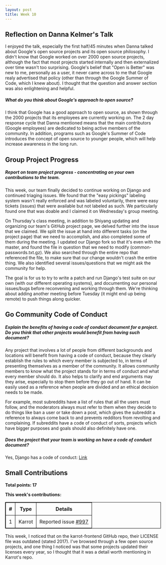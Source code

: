 ```yaml
---
layout: post
title: Week 10
---
```


Reflection on Danna Kelmer's Talk 
---------------------------------

I enjoyed the talk, especially the first half/45 minutes when Danna talked about Google's open source projects and its open source philosophy. I didn't know that Google worked on over 2000 open source projects, although the fact that most projects started internally and then externalized over time wasn't too surprising. Google's belief that "Open is Better" was new to me, personally as a user, it never came across to me that Google realy advertised that policy (other than through the Google Summer of Code, which I knew about). I thought that the question and answer section was also enlightening and helpful.   

##### What do you think about Google's approach to open source?  

I think that Google has a good approach to open source, as shown through the 2000 projects that its employees are currently working on. The 2 day response cycle that Danna mentioned means that the main contributors (Google employees) are dedicated to being active members of the community. In addition, programs such as Google's Summer of Code introduces the concept of open source to younger people, which will help increase awareness in the long run.   

Group Project Progress
---------------------- 

##### Report on team project progress - concentrating on your own contributions to the team.  

This week, our team finally decided to continue working on Django and continued triaging issues. We found that the "easy pickings" labeling system wasn't really enforced and was labeled voluntarily, there were easy tickets (issues) that were available but not labeled as such. We particularly found one that was doable and I claimed it on Wednesday's group meeting.  

On Thursday's class meeting, in addition to Shiyang updating and organizing our team's GitHub project page, we delved further into the issue that we claimed. We split the issue at hand into different tasks (on the project page) that we need to accomplish, and also completed some of them during the meeting. I updated our Django fork so that it's even with the master, and found the file in question that we need to modify (common-passwords.txt.gz). We also searched through the entire repo that referenced the file, to make sure that our change wouldn't crash the entire thing. We also identified several issues/questions that we might ask the community for help.  

The goal is for us to try to write a patch and run Django's test suite on our own (with our different operating systems), and documenting our personal issues/bugs before reconvening and working through them. We're thinking about adding another meeting before Tuesday (it might end up being remote) to push things along quicker.  

Go Community Code of Conduct
----------------------------

##### Explain the benefits of having a code of conduct document for a project. Do you think that other projects would benefit from having such document?   

Any project that involves a lot of people from different backgrounds and locations will benefit from having a code of conduct, because they clearly establish the rules to which every member is subjected to, in terms of presenting themselves as a member of the community. It allows community members to know what the project stands for in terms of conduct and what every member should do. It also helps to clarify and end arguments may they arise, especially to stop them before they go out of hand. It can be easily used as a reference when people are divided and an ethical decision needs to be made.  

For example, most subreddits have a list of rules that all the users must follow, and the moderators always must refer to them when they decide to do things like ban a user or take down a post, which gives the subreddit a reference to always come back to and prevents redditors from revolting and complaining. If subreddits have a code of conduct of sorts, projects which have bigger purposes and goals should also definitely have one.  

##### Does the project that your team is working on have a code of conduct document?  

Yes, Django has a code of conduct: [Link](https://www.djangoproject.com/conduct/)   




Small Contributions
-------------------
 
**Total points: 17**  

**This week's contributions:**  

|**#**|**Type**|**Details**|  
|-----|--------|-----------|  
|1|Karrot|Reported issue [#997](https://github.com/yunity/karrot-frontend/issues/997)| 

This week, I noticed that on the karrot-frontend GitHub repo, their LICENSE file was outdated (stated 2017). I've browsed through a few open source projects, and one thing I noticed was that some projects updated their licenses every year, so I thought that it was a detail worth mentioning in Karrot's repo. 


<style>
    table {
        border-collapse:collapse;
        border: 1px solid black;
    }
    th, td {
        border: 1px solid black;
        padding: 10px;
    }
</style>
